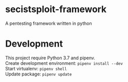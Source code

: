 # secistsploit-framework
A pentesting framework written in python
# Development
This project require Python 3.7 and pipenv.<br>
Create development environment: `pipenv install --dev`<br>
Start virtualenv: `pipenv shell`<br>
Update package: `pipenv update`<br>